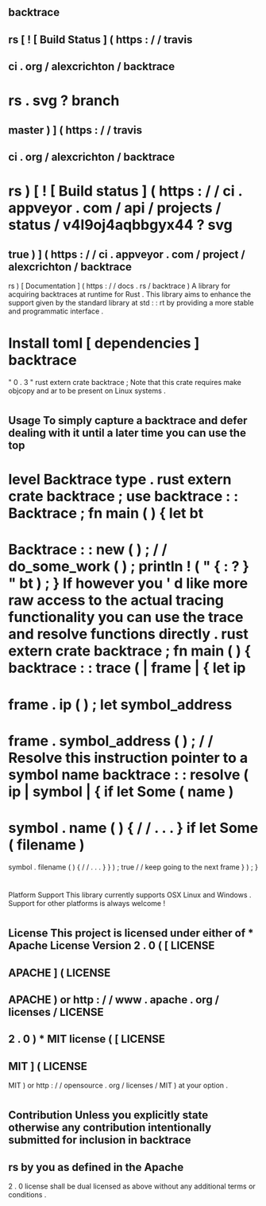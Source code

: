 #
backtrace
-
rs
[
!
[
Build
Status
]
(
https
:
/
/
travis
-
ci
.
org
/
alexcrichton
/
backtrace
-
rs
.
svg
?
branch
=
master
)
]
(
https
:
/
/
travis
-
ci
.
org
/
alexcrichton
/
backtrace
-
rs
)
[
!
[
Build
status
]
(
https
:
/
/
ci
.
appveyor
.
com
/
api
/
projects
/
status
/
v4l9oj4aqbbgyx44
?
svg
=
true
)
]
(
https
:
/
/
ci
.
appveyor
.
com
/
project
/
alexcrichton
/
backtrace
-
rs
)
[
Documentation
]
(
https
:
/
/
docs
.
rs
/
backtrace
)
A
library
for
acquiring
backtraces
at
runtime
for
Rust
.
This
library
aims
to
enhance
the
support
given
by
the
standard
library
at
std
:
:
rt
by
providing
a
more
stable
and
programmatic
interface
.
#
#
Install
toml
[
dependencies
]
backtrace
=
"
0
.
3
"
rust
extern
crate
backtrace
;
Note
that
this
crate
requires
make
objcopy
and
ar
to
be
present
on
Linux
systems
.
#
#
Usage
To
simply
capture
a
backtrace
and
defer
dealing
with
it
until
a
later
time
you
can
use
the
top
-
level
Backtrace
type
.
rust
extern
crate
backtrace
;
use
backtrace
:
:
Backtrace
;
fn
main
(
)
{
let
bt
=
Backtrace
:
:
new
(
)
;
/
/
do_some_work
(
)
;
println
!
(
"
{
:
?
}
"
bt
)
;
}
If
however
you
'
d
like
more
raw
access
to
the
actual
tracing
functionality
you
can
use
the
trace
and
resolve
functions
directly
.
rust
extern
crate
backtrace
;
fn
main
(
)
{
backtrace
:
:
trace
(
|
frame
|
{
let
ip
=
frame
.
ip
(
)
;
let
symbol_address
=
frame
.
symbol_address
(
)
;
/
/
Resolve
this
instruction
pointer
to
a
symbol
name
backtrace
:
:
resolve
(
ip
|
symbol
|
{
if
let
Some
(
name
)
=
symbol
.
name
(
)
{
/
/
.
.
.
}
if
let
Some
(
filename
)
=
symbol
.
filename
(
)
{
/
/
.
.
.
}
}
)
;
true
/
/
keep
going
to
the
next
frame
}
)
;
}
#
#
Platform
Support
This
library
currently
supports
OSX
Linux
and
Windows
.
Support
for
other
platforms
is
always
welcome
!
#
License
This
project
is
licensed
under
either
of
*
Apache
License
Version
2
.
0
(
[
LICENSE
-
APACHE
]
(
LICENSE
-
APACHE
)
or
http
:
/
/
www
.
apache
.
org
/
licenses
/
LICENSE
-
2
.
0
)
*
MIT
license
(
[
LICENSE
-
MIT
]
(
LICENSE
-
MIT
)
or
http
:
/
/
opensource
.
org
/
licenses
/
MIT
)
at
your
option
.
#
#
#
Contribution
Unless
you
explicitly
state
otherwise
any
contribution
intentionally
submitted
for
inclusion
in
backtrace
-
rs
by
you
as
defined
in
the
Apache
-
2
.
0
license
shall
be
dual
licensed
as
above
without
any
additional
terms
or
conditions
.

